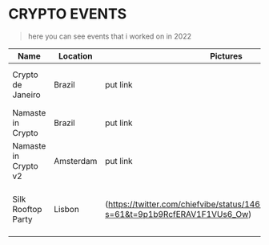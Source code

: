 



# CRYPTO EVENTS

> here you can see events that i worked on in 2022

| Name | Location | Pictures | Sponsors |
| ----------- | ----------- | ----------- | ----------- |
| Crypto de Janeiro | Brazil | put link | DAO Maker, FTF, Tranfero|
| Namaste in Crypto | Brazil | put link | DAO Maker|
| Namaste in Crypto v2 | Amsterdam | put link | DAO Maker|
| Silk Rooftop Party | Lisbon | (https://twitter.com/chiefvibe/status/1466035540864737289?s=61&t=9p1b9RcfERAV1F1VUs6_Ow)| Binance labs, DAO Maker, Neon labs, RBF| 
